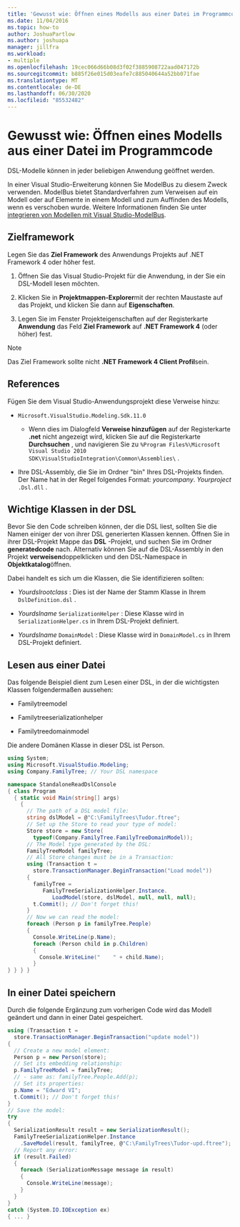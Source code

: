 ```yaml
---
title: 'Gewusst wie: Öffnen eines Modells aus einer Datei im Programmcode'
ms.date: 11/04/2016
ms.topic: how-to
author: JoshuaPartlow
ms.author: joshuapa
manager: jillfra
ms.workload:
- multiple
ms.openlocfilehash: 19cec066d66b08d3f02f3885908722aad047172b
ms.sourcegitcommit: b885f26e015d03eafe7c885040644a52bb071fae
ms.translationtype: MT
ms.contentlocale: de-DE
ms.lasthandoff: 06/30/2020
ms.locfileid: "85532482"
---
```

# <a name="how-to-open-a-model-from-file-in-program-code"></a>Gewusst wie: Öffnen eines Modells aus einer Datei im Programmcode

DSL-Modelle können in jeder beliebigen Anwendung geöffnet werden.

In einer Visual Studio-Erweiterung können Sie ModelBus zu diesem Zweck verwenden. ModelBus bietet Standardverfahren zum Verweisen auf ein Modell oder auf Elemente in einem Modell und zum Auffinden des Modells, wenn es verschoben wurde. Weitere Informationen finden Sie unter [integrieren von Modellen mit Visual Studio-ModelBus](../modeling/integrating-models-by-using-visual-studio-modelbus.md).

## <a name="target-framework"></a>Zielframework

Legen Sie das **Ziel Framework** des Anwendungs Projekts auf .NET Framework 4 oder höher fest.

1. Öffnen Sie das Visual Studio-Projekt für die Anwendung, in der Sie ein DSL-Modell lesen möchten.

2. Klicken Sie in **Projektmappen-Explorer**mit der rechten Maustaste auf das Projekt, und klicken Sie dann auf **Eigenschaften**.

3. Legen Sie im Fenster Projekteigenschaften auf der Registerkarte **Anwendung** das Feld **Ziel Framework** auf **.NET Framework 4** (oder höher) fest.

> [!NOTE]
> Das Ziel Framework sollte nicht **.NET Framework 4 Client Profil**sein.

## <a name="references"></a>References

Fügen Sie dem Visual Studio-Anwendungsprojekt diese Verweise hinzu:

- `Microsoft.VisualStudio.Modeling.Sdk.11.0`

  - Wenn dies im Dialogfeld **Verweise hinzufügen** auf der Registerkarte **.net** nicht angezeigt wird, klicken Sie auf die Registerkarte **Durchsuchen** , und navigieren Sie zu `%Program Files%\Microsoft Visual Studio 2010 SDK\VisualStudioIntegration\Common\Assemblies\` .

- Ihre DSL-Assembly, die Sie im Ordner "bin" Ihres DSL-Projekts finden. Der Name hat in der Regel folgendes Format: *yourcompany*. *Yourproject* `.Dsl.dll` .

## <a name="important-classes-in-the-dsl"></a>Wichtige Klassen in der DSL

Bevor Sie den Code schreiben können, der die DSL liest, sollten Sie die Namen einiger der von ihrer DSL generierten Klassen kennen. Öffnen Sie in ihrer DSL-Projekt Mappe das **DSL** -Projekt, und suchen Sie im Ordner **generatedcode** nach. Alternativ können Sie auf die DSL-Assembly in den Projekt **verweisen**doppelklicken und den DSL-Namespace in **Objektkatalog**öffnen.

Dabei handelt es sich um die Klassen, die Sie identifizieren sollten:

- *Yourdslrootclass* : Dies ist der Name der Stamm Klasse in Ihrem `DslDefinition.dsl` .

- *Yourdslname* `SerializationHelper` : Diese Klasse wird in `SerializationHelper.cs` in Ihrem DSL-Projekt definiert.

- *Yourdslname* `DomainModel` : Diese Klasse wird in `DomainModel.cs` in Ihrem DSL-Projekt definiert.

## <a name="read-from-a-file"></a>Lesen aus einer Datei

Das folgende Beispiel dient zum Lesen einer DSL, in der die wichtigsten Klassen folgendermaßen aussehen:

- Familytreemodel

- Familytreeserializationhelper

- Familytreedomainmodel

Die andere Domänen Klasse in dieser DSL ist Person.

```csharp
using System;
using Microsoft.VisualStudio.Modeling;
using Company.FamilyTree; // Your DSL namespace

namespace StandaloneReadDslConsole
{ class Program
  { static void Main(string[] args)
    {
      // The path of a DSL model file:
      string dslModel = @"C:\FamilyTrees\Tudor.ftree";
      // Set up the Store to read your type of model:
      Store store = new Store(
        typeof(Company.FamilyTree.FamilyTreeDomainModel));
      // The Model type generated by the DSL:
      FamilyTreeModel familyTree;
      // All Store changes must be in a Transaction:
      using (Transaction t =
        store.TransactionManager.BeginTransaction("Load model"))
      {
        familyTree =
           FamilyTreeSerializationHelper.Instance.
              LoadModel(store, dslModel, null, null, null);
        t.Commit(); // Don't forget this!
      }
      // Now we can read the model:
      foreach (Person p in familyTree.People)
      {
        Console.WriteLine(p.Name);
        foreach (Person child in p.Children)
        {
          Console.WriteLine("    " + child.Name);
        }
} } } }
```

## <a name="save-to-a-file"></a>In einer Datei speichern

Durch die folgende Ergänzung zum vorherigen Code wird das Modell geändert und dann in einer Datei gespeichert.

```csharp
using (Transaction t =
  store.TransactionManager.BeginTransaction("update model"))
{
  // Create a new model element:
  Person p = new Person(store);
  // Set its embedding relationship:
  p.FamilyTreeModel = familyTree;
  // - same as: familyTree.People.Add(p);
  // Set its properties:
  p.Name = "Edward VI";
  t.Commit(); // Don't forget this!
}
// Save the model:
try
{
  SerializationResult result = new SerializationResult();
  FamilyTreeSerializationHelper.Instance
    .SaveModel(result, familyTree, @"C:\FamilyTrees\Tudor-upd.ftree");
  // Report any error:
  if (result.Failed)
  {
    foreach (SerializationMessage message in result)
    {
      Console.WriteLine(message);
    }
  }
}
catch (System.IO.IOException ex)
{ ... }
```
